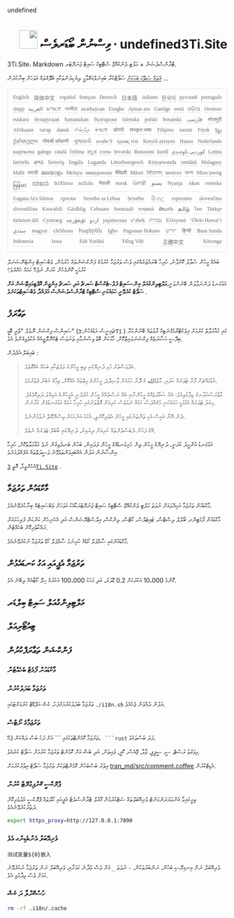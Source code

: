 undefined<h1 style="justify-content:space-between;text-align:right;direction:rtl">undefined3Ti.Site ⋅ ވިސްނުން ބޯޑަރލެސް <img src="//i-01.eu.org/3Ti/logo.svg" style="user-select:none;margin-top:-1px;width:42px"></h1>

3Ti.Site، Markdown ޓްރާންސްލެޝަން + މަލްޓި ލެންގުއޭޖް ސްޓޭޓިކް ސައިޓް ޖަނަރޭޓަރ.

[އެތައް ސަތޭކަ ބަހަކަށް](https://github.com/i18n-site/node/blob/main/lang/src/index.js) ސަޕޯޓްކުރާ ބައިނަލްއަޤްވާމީ ލިޔެކިޔުންތަކާއި ބްލޮގްތައް އަވަހަށް ބިނާކުރުން ...

<pre class="langli" style="display:flex;flex-wrap:wrap;background:transparent;border:1px solid #eee;font-size:12px;box-shadow:0 0 3px inset #eee;padding:12px 5px 4px 12px;justify-content:space-between;"><style>pre.langli i{font-weight:300;font-family:s;margin-right:7px;margin-bottom:8px;font-style:normal;color:#666;border-bottom:1px dashed #ccc;}</style><i>English</i><i> 简体中文 </i><i>español</i><i>français</i><i>Deutsch</i><i> 日本語 </i><i>italiano</i><i>한국어</i><i>русский</i><i>português</i><i>shqip</i><i>‫العربية‬</i><i>አማርኛ</i><i>অসমীয়া</i><i>azərbaycan</i><i>Eʋegbe</i><i>Aymar aru</i><i>Gaeilge</i><i>eesti</i><i>ଓଡ଼ିଆ</i><i>Oromoo</i><i>euskara</i><i>беларуская</i><i>bamanakan</i><i>български</i><i>íslenska</i><i>polski</i><i>bosanski</i><i>‫فارسی‬</i><i>भोजपुरी</i><i>Afrikaans</i><i>татар</i><i>dansk</i><i>‫ދިވެހިބަސް‬</i><i>ትግርኛ</i><i>डोगरी</i><i>संस्कृत भाषा</i><i>Filipino</i><i>suomi</i><i>Frysk</i><i>ខ្មែរ</i><i>ქართული</i><i>गोंयची कोंकणी</i><i>ગુજરાતી</i><i>avañe’ẽ</i><i>қазақ тілі</i><i>Kreyòl ayisyen</i><i>Hausa</i><i>Nederlands</i><i>кыргызча</i><i>galego</i><i>català</i><i>čeština</i><i>ಕನ್ನಡ</i><i>corsu</i><i>hrvatski</i><i>Runasimi</i><i>kurdî</i><i>‫کوردیی ناوەندی‬</i><i>Latina</i><i>latviešu</i><i>ລາວ</i><i>lietuvių</i><i>lingála</i><i>Luganda</i><i>Lëtzebuergesch</i><i>Kinyarwanda</i><i>română</i><i>Malagasy</i><i>Malti</i><i>मराठी</i><i>മലയാളം</i><i>Melayu</i><i>македонски</i><i>मैथिली</i><i>Māori</i><i>মৈতৈলোন্</i><i>монгол</i><i>বাংলা</i><i>Mizo ṭawng</i><i>မြန်မာ</i><i>𞄀𞄄𞄰𞄩𞄍𞄜𞄰</i><i>IsiXhosa</i><i>isiZulu</i><i>नेपाली</i><i>norsk</i><i>ਪੰਜਾਬੀ</i><i>‫پښتو‬</i><i>Nyanja</i><i>Akan</i><i>svenska</i><i>Gagana fa'a Sāmoa</i><i>српски</i><i>Sesotho sa Leboa</i><i>Sesotho</i><i>සිංහල</i><i>esperanto</i><i>slovenčina</i><i>slovenščina</i><i>Kiswahili</i><i>Gàidhlig</i><i>Cebuano</i><i>Soomaali</i><i>тоҷикӣ</i><i>తెలుగు</i><i>தமிழ்</i><i>ไทย</i><i>Türkçe</i><i>türkmen dili</i><i>Cymraeg</i><i>‫ئۇيغۇرچە‬</i><i>‫اردو‬</i><i>українська</i><i>o‘zbek</i><i>‫עברית‬</i><i>Ελληνικά</i><i>ʻŌlelo Hawaiʻi</i><i>‫سنڌي‬</i><i>magyar</i><i>chiShona</i><i>հայերեն</i><i>Igbo</i><i>Pagsasao Ilokano</i><i>‫ייִדיש‬</i><i>हिन्दी</i><i>Basa Sunda</i><i>Indonesia</i><i>Jawa</i><i>Èdè Yorùbá</i><i>Tiếng Việt</i><i> 正體中文 </i><i>Xitsonga</i></pre>

ބައެއް މީހުން ސުވާލު ކޮށްފާނެ، ހުރިހާ ބްރައުޒަރެއްގައި ވެސް ތަރުޖަމާ ކުރުމުގެ ފަންކްޝަންތައް ހުރުމުން، ވެބްސައިޓް އިންޓަނޭޝަނަލް ކުރުމަކީ ކޮންމެހެން ކުރަން ނުޖެހޭ ކަމެއް ހެއްޔެވެ؟

އަޅުގަނޑު ދަންނަވާލަން ބޭނުންވަނީ،**މަލްޓިލިންގުއަލް އިން-ސައިޓް ފުލް-ޓެކްސްޓް ސަރޗް އަދި ސަރޗް އިންޖީން އޮޕްޓިމައިޒޭޝަން އަށް ސަޕޯޓް ކުރެވޭނީ ހަމައެކަނި ސްޓޭޓިކް ޓްރާންސްލެޝަންސް އުފައްދާ ވެބްސައިޓްތަކަށެވެ** .

## ތަޢާރަފު

ސައިންސް ފިކްޝަން ނޮވެލް &quot;ތްރީ ބޮޑީ&quot; (ޗައިނީސް އަޑުއެހުން:`3Tǐ` ) ގައި މުއާމަލާތް ކުރުމަށް އިލެކްޓްރޯމެގްނެޓިކް ރާޅުތައް ބޭނުންކުރާ ބިދޭސީ ޙަޟާރަތެއް ފިކްޝަނަލައިޒްކޮށް، ހާމަކަން ބޮޑު ވިސްނުމާއި ތަނަވަސް ޓެކްނޮލޮޖީއެއް އެކުލެވިގެންވެ އެވެ.

ބައިބަލް·އުފެދުން :

> އެދުވަސްވަރު މުޅި ދުނިޔޭގައި ތިބި މީހުންގެ ލަފުޒަކާއި ބަހެއް އެއްގޮތެވެ.
>
> އުޑުމައްޗަށް ފޯރާ ޓަވަރެއް ހަދައި، މާތްالله ގެ ދޮރާ ހަމައަށް ވާސިލްވެ، މީހުންގެ ހިތްތައް އެއްކޮށް، ތިމާގެ އަބުރު ފެތުރުމެވެ.
>
> މާތްރަސްކަލާނގެ ވިދާޅުވިއެވެ: އެއް ސަގާފަތެއްގެ މީހުންނާއި އެއް ނަސްލެއްގެ މީހުން އުފެދެނީ އެމީހުންގެ އަމިއްލަ ދަރިކޮޅެކެވެ. މިއަދު ޓަވަރެއް އެޅުމަކީ ހަމައެކަނި މުޤައްދަސް ކަމެއް ނަމަވެސް ކުރިއަށް އޮތްތަނުގައި ހުރިހާ ކަމެއް އަޅުގަނޑުމެން ކުރާނަން.
>
> ދެން އޭނާ އައިސް އެކި ތަންތަނުގައި މީހުން އެތުރިކޮށްލީ، އެކަކު އަނެކަކަށް ވިސްނޭގޮތް ނުވުމުންނެވެ.
>
> އޭގެ ފަހުން ދެބަސްވުންތައް ކުރިއަށް ދިޔައިރު، ދުނިޔޭގައި ބާބެލް ޓަވަރެއް ނެތެވެ.

އަޅުގަނޑު އުންމީދު ކުރަނީ، ދުނިޔޭގެ މީހުން ތިން ހަށިގަނޑެއްގެ މީހުން ފަދައިން، ބަހުން ބަނދެވިގެން ނުވެ މުޢާމަލާތުކޮށް، ހުރިހާ އިންސާނުން އަލުން އެއްބައިވަންތަވެވޭނެ ވަސީލަތްތައް އުފެއްދުމަށެވެ.

އެހެންވީމާ، އޮތީ [`3Ti.Site`](//3Ti.Site) .

## މާކްޑައުން ތަރުޖަމާ

މާކްޑައުން ތަރުޖަމާ އަމިއްލައަށް ނުވަތަ މަލްޓި ލެންގުއޭޖް ސްޓޭޓިކް ސައިޓް ޖަނަރޭޓަރަކާއެކު އަވަހަށް ވެބްސައިޓެއް ބިނާކުރެވޭނެއެވެ.

މާކްޑައުން ފޯމެޓިންގ، ބޯލްޑް، ލިސްޓްސް، ޓައިޓަލްސް، ކޯޓްސް، ލިންކްސް، އިލްސްޓްރޭޝަންސް އަދި އެހެނިހެން ކަންކަން ފުރިހަމައަށް ރައްކާތެރިކޮށް ބެހެއްޓުން.

މާކްޑައުންގައި ސާމްޕަލް ކޯޑެއް ހުރިނަމަ ސާމްޕަލް ކޯޑް ތަރުޖަމާ ނުކުރެވޭނެއެވެ.

## ތަރުޖަމާ އެޕީއައި އަގު ކަނޑައެޅުން

ކޮންމެ 10،000 އަކުރަކަށް 0.2 ޑޮލަރު، އަދި މަހަކު 100،000 އަކުރުގެ ހިލޭ ކޯޓާއެއް ލިބޭނެ އެވެ.

## މަލްޓިލިންގުއަލް ސައިޓް ބިލްޑަރ

## ޓިއުޓޯރިއަލް

## ފަންކްޝަން ތަޢާރަފްކުރުން

### މާކްޑައުން ފޯމެޓް ބެހެއްޓުން

### ތަރުޖަމާ ބަދަލުކުރުން

ތަރުޖަމާ ބަދަލުކުރުމަށްފަހު، ކެޝް އަޕްޑޭޓް ކުރުމަށްޓަކައި `./i18n.sh` އަލުން ދުއްވަން ޖެހެއެވެ.

### ތަރުޖަމާގެ ނޯޓްސް

ތަރުޖަމާ ކޮމެންޓްތަކުގައި \``` އަށް ފަހު ބަސް ދައްކަން ޖެހޭ، ` ```rust` ފަދަ ބަސްތަކެވެ.

މިވަގުތު ރަސްޓް، ސީ، ސީޕީޕީ، ޖާވާ، ޖޭއެސް، ކޮފީ، ޕައިތަން، އަދި ބެޝް އަށް ކޮމެންޓް ތަރުޖަމާ ކުރުމަށް ސަޕޯޓް ކުރެއެވެ.

އިތުރު ބަސްބަހުން ކޮމެންޓްތަކަށް ތަރުޖަމާ ސަޕޯޓް އިތުރުކުރުމަށް [tran_md/src/comment.coffee](https://github.com/i18n-site/node/blob/main/tran_md/src/comment.coffee) އެޑިޓްކުރުން.

### ޕްރޮކްސީ ކޮންފިގްރޭޓް ކުރުން

ތިރީގައިވާ އެންވަޔަރަންމަންޓް ވެރިއޭބަލްތައް ސެޓްކުރުމުން ގޫގުލް ޓްރާންސްލެޓް އެޕީއައި ކޯލްތައް ޕްރޮކްސީ މެދުވެރިކޮށް ދަތުރުކުރެވޭނެއެވެ.

```bash
export https_proxy=http://127.0.0.1:7890
```

### ވެރިއޭބަލް އެންބެޑިންގ އެވެ

```
测试变量${0}嵌入
```

ވެރިއޭބަލް ނަން އިނގިރޭސި ބަހުން، ނަންބަރުތަކުން، `-` ނުވަތަ `_` އަށް ވެސް ވެދާނެ ކަމަށާއި، ވެރިއޭބަލް ނަން ތަރުޖަމާ ނުކުރެވޭނެ ކަމަށް ވެސް ވިދާޅުވި އެވެ.

### ހުސްކޮށްލާ ދަ ކެޝް

```bash
rm -rf .i18n/.cache
```
